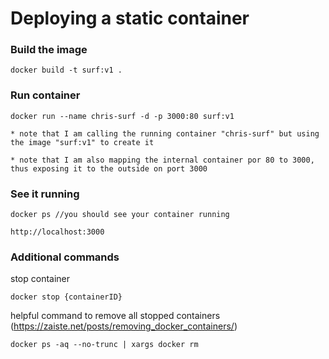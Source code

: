 # Deploying a static container

### Build the image
```
docker build -t surf:v1 .
```

### Run container 

```
docker run --name chris-surf -d -p 3000:80 surf:v1

* note that I am calling the running container "chris-surf" but using the image "surf:v1" to create it

* note that I am also mapping the internal container por 80 to 3000, thus exposing it to the outside on port 3000
```



### See it running 
```
docker ps //you should see your container running

http://localhost:3000
```


### Additional commands

stop container
```
docker stop {containerID}
```

helpful command to remove all stopped containers (https://zaiste.net/posts/removing_docker_containers/)
```
docker ps -aq --no-trunc | xargs docker rm
```

